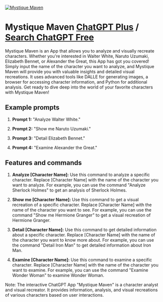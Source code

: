 
[![Mystique Maven](https://files.oaiusercontent.com/file-UiXupFcows6khjmdR6GyE89l?se=2123-10-16T23%3A38%3A48Z&sp=r&sv=2021-08-06&sr=b&rscc=max-age%3D31536000%2C%20immutable&rscd=attachment%3B%20filename%3D2fb25520-1c99-4a97-bc17-36812e234135.png&sig=KNP9YFqFdaRW5rhKDoJR44SXxqMj6Ih2bT1edaGDOzI%3D)](https://chat.openai.com/g/g-ggY00Yzxy-mystique-maven)

# Mystique Maven [ChatGPT Plus](https://chat.openai.com/g/g-ggY00Yzxy-mystique-maven) / [Search ChatGPT Free](https://gptcall.net/index.html#/?search=Mystique%20Maven)

Mystique Maven is an App that allows you to analyze and visually recreate characters. Whether you're interested in Walter White, Naruto Uzumaki, Elizabeth Bennet, or Alexander the Great, this App has got you covered! Simply input the name of the character you want to analyze, and Mystique Maven will provide you with valuable insights and detailed visual recreations. It uses advanced tools like DALLE for generating images, a browser for accessing character information, and Python for additional analysis. Get ready to dive deep into the world of your favorite characters with Mystique Maven!

## Example prompts

1. **Prompt 1:** "Analyze Walter White."

2. **Prompt 2:** "Show me Naruto Uzumaki."

3. **Prompt 3:** "Detail Elizabeth Bennet."

4. **Prompt 4:** "Examine Alexander the Great."

## Features and commands

1. **Analyze [Character Name]:** Use this command to analyze a specific character. Replace [Character Name] with the name of the character you want to analyze. For example, you can use the command "Analyze Sherlock Holmes" to get an analysis of Sherlock Holmes.

2. **Show me [Character Name]:** Use this command to get a visual recreation of a specific character. Replace [Character Name] with the name of the character you want to see. For example, you can use the command "Show me Hermione Granger" to get a visual recreation of Hermione Granger.

3. **Detail [Character Name]:** Use this command to get detailed information about a specific character. Replace [Character Name] with the name of the character you want to know more about. For example, you can use the command "Detail Iron Man" to get detailed information about Iron Man.

4. **Examine [Character Name]:** Use this command to examine a specific character. Replace [Character Name] with the name of the character you want to examine. For example, you can use the command "Examine Wonder Woman" to examine Wonder Woman.

Note: The interactive ChatGPT App "Mystique Maven" is a character analyst and visual recreator. It provides information, analysis, and visual recreations of various characters based on user interactions.


